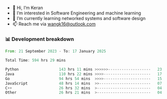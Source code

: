 - 👋 Hi, I’m Keran
- 👀 I’m interested in Software Engineering and machine learning
- 🌱 I’m currently learning networked systems and software design
- 📫 Reach me via wangk16@outlook.com


###  📊 Development breakdown
<!--START_SECTION:waka-->

```rust
From: 21 September 2023 - To: 17 January 2025

Total Time: 594 hrs 29 mins

Python                  143 hrs 11 mins >>>>>>-------------------   23.06 %
Java                    110 hrs 22 mins >>>>---------------------   17.78 %
Go                      94 hrs 54 mins  >>>>---------------------   15.29 %
JavaScript              48 hrs 14 mins  >>-----------------------   07.77 %
C++                     26 hrs 32 mins  >------------------------   04.27 %
Other                   26 hrs 21 mins  >------------------------   04.25 %
```

<!--END_SECTION:waka-->

<!---
keran-w/keran-w is a ✨ special ✨ repository because its `README.md` (this file) appears on your GitHub profile.
You can click the Preview link to take a look at your changes.
--->
